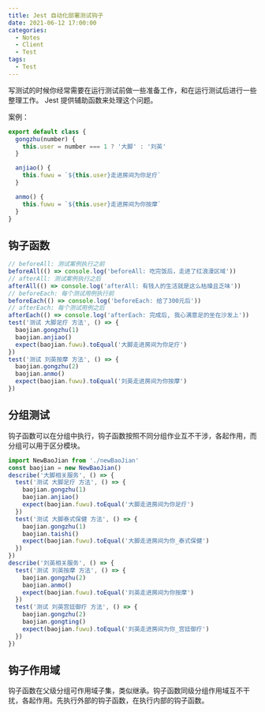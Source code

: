 ```yaml
---
title: Jest 自动化部署测试钩子
date: 2021-06-12 17:00:00
categories:
  - Notes
  - Client
  - Test
tags:
  - Test
---
```


写测试的时候你经常需要在运行测试前做一些准备工作，和在运行测试后进行一些整理工作。 Jest 提供辅助函数来处理这个问题。

<!-- more -->

案例：

~~~js
export default class {
  gongzhu(number) {
    this.user = number === 1 ? '大脚' : '刘英'
  }

  anjiao() {
    this.fuwu = `${this.user}走进房间为你足疗`
  }

  anmo() {
    this.fuwu = `${this.user}走进房间为你按摩`
  }
}
~~~

## 钩子函数

~~~js
// beforeAll: 测试案例执行之前
beforeAll(() => console.log('beforeAll: 吃完饭后，走进了红浪漫区域'))
// afterAll: 测试案例执行之后
afterAll(() => console.log('afterAll: 有钱人的生活就是这么枯燥且乏味'))
// beforeEach: 每个测试用例执行前
beforeEach(() => console.log('beforeEach: 给了300元后'))
// afterEach: 每个测试用例之后
afterEach(() => console.log('afterEach: 完成后, 我心满意足的坐在沙发上'))
test('测试 大脚足疗 方法', () => {
  baojian.gongzhu(1)
  baojian.anjiao()
  expect(baojian.fuwu).toEqual('大脚走进房间为你足疗')
})
test('测试 刘英按摩 方法', () => {
  baojian.gongzhu(2)
  baojian.anmo()
  expect(baojian.fuwu).toEqual('刘英走进房间为你按摩')
})
~~~

## 分组测试

钩子函数可以在分组中执行，钩子函数按照不同分组作业互不干涉，各起作用，而分组可以用于区分模块。

~~~js
import NewBaoJian from './newBaoJian'
const baojian = new NewBaoJian()
describe('大脚相关服务', () => {
  test('测试 大脚足疗 方法', () => {
    baojian.gongzhu(1)
    baojian.anjiao()
    expect(baojian.fuwu).toEqual('大脚走进房间为你足疗')
  })
  test('测试 大脚泰式保健 方法', () => {
    baojian.gongzhu(1)
    baojian.taishi()
    expect(baojian.fuwu).toEqual('大脚走进房间为你_泰式保健')
  })
})
describe('刘英相关服务', () => {
  test('测试 刘英按摩 方法', () => {
    baojian.gongzhu(2)
    baojian.anmo()
    expect(baojian.fuwu).toEqual('刘英走进房间为你按摩')
  })
  test('测试 刘英宫廷御疗 方法', () => {
    baojian.gongzhu(2)
    baojian.gongting()
    expect(baojian.fuwu).toEqual('刘英走进房间为你_宫廷御疗')
  })
})
~~~

## 钩子作用域

钩子函数在父级分组可作用域子集，类似继承。钩子函数同级分组作用域互不干扰，各起作用。先执行外部的钩子函数，在执行内部的钩子函数。